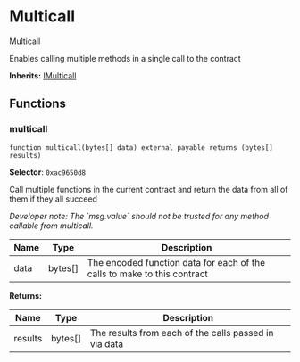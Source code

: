 

# Multicall


Multicall

Enables calling multiple methods in a single call to the contract

**Inherits:** [IMulticall](../interfaces/IMulticall.md)

## Functions
### multicall

```solidity
function multicall(bytes[] data) external payable returns (bytes[] results)
```
**Selector**: `0xac9650d8`

Call multiple functions in the current contract and return the data from all of them if they all succeed

*Developer note: The &#x60;msg.value&#x60; should not be trusted for any method callable from multicall.*

| Name | Type | Description |
| ---- | ---- | ----------- |
| data | bytes[] | The encoded function data for each of the calls to make to this contract |

**Returns:**

| Name | Type | Description |
| ---- | ---- | ----------- |
| results | bytes[] | The results from each of the calls passed in via data |

